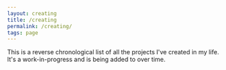 ```yaml
---
layout: creating
title: /creating
permalink: /creating/
tags: page
---
```


This is a reverse chronological list of all the projects I've created in my life. It's a work-in-progress and is being added to over time.